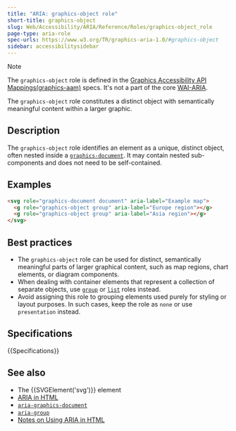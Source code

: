 ```yaml
---
title: "ARIA: graphics-object role"
short-title: graphics-object
slug: Web/Accessibility/ARIA/Reference/Roles/graphics-object_role
page-type: aria-role
spec-urls: https://www.w3.org/TR/graphics-aria-1.0/#graphics-object
sidebar: accessibilitysidebar
---
```


> [!NOTE]
> The `graphics-object` role is defined in the [Graphics Accessibility API Mappings(graphics-aam)](https://www.w3.org/TR/graphics-aam-1.0/) specs.
> It's not a part of the core [WAI-ARIA](https://www.w3.org/TR/wai-aria-1.3/).

The `graphics-object` role constitutes a distinct object with semantically meaningful content within a larger graphic.

## Description

The `graphics-object` role identifies an element as a unique, distinct object, often nested inside a [`graphics-document`](/en-US/docs/Web/Accessibility/ARIA/Reference/Roles/graphics-document_role). It may contain nested sub-components and does not need to be self-contained.

## Examples

```html
<svg role="graphics-document document" aria-label="Example map">
  <g role="graphics-object group" aria-label="Europe region"></g>
  <g role="graphics-object group" aria-label="Asia region"></g>
</svg>
```

## Best practices

- The `graphics-object` role can be used for distinct, semantically meaningful parts of larger graphical content, such as map regions, chart elements, or diagram components.
- When dealing with container elements that represent a collection of separate objects, use [`group`](/en-US/docs/Web/Accessibility/ARIA/Reference/Roles/group_role) or [`list`](/en-US/docs/Web/Accessibility/ARIA/Reference/Roles/list_role) roles instead.
- Avoid assigning this role to grouping elements used purely for styling or layout purposes. In such cases, keep the role as `none` or use `presentation` instead.

## Specifications

{{Specifications}}

## See also

- The {{SVGElement('svg')}} element
- [ARIA in HTML](https://w3c.github.io/html-aria/)
- [`aria-graphics-document`](/en-US/docs/Web/Accessibility/ARIA/Reference/Roles/graphics-document_role)
- [`aria-group`](/en-US/docs/Web/Accessibility/ARIA/Reference/Roles/group_role)
- [Notes on Using ARIA in HTML](https://w3c.github.io/using-aria/)
